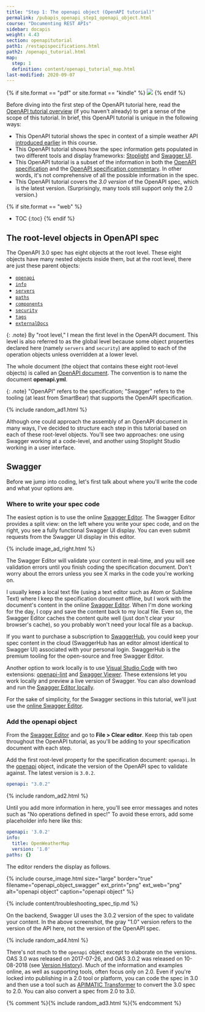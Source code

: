 ```yaml
---
title: "Step 1: The openapi object (OpenAPI tutorial)"
permalink: /pubapis_openapi_step1_openapi_object.html
course: "Documenting REST APIs"
sidebar: docapis
weight: 4.43
section: openapitutorial
path1: /restapispecifications.html
path2: /openapi_tutorial.html
map:
  step: 1
  definition: content/openapi_tutorial_map.html
last-modified: 2020-09-07
---
```


{% if site.format == "pdf" or site.format == "kindle" %}
<img src="https://s3.us-west-1.wasabisys.com/idbwmedia.com/images/api/openapistep1.png"/>
{% endif %}

Before diving into the first step of the OpenAPI tutorial here, read the [OpenAPI tutorial overview](pubapis_openapi_tutorial_overview.html) (if you haven't already) to get a sense of the scope of this tutorial. In brief, this OpenAPI tutorial is unique in the following ways:

* This OpenAPI tutorial shows the spec in context of a simple weather API [introduced earlier](docapis_scenario_for_using_weather_api.html) in this course.
* This OpenAPI tutorial shows how the spec information gets populated in two different tools and display frameworks: [Stoplight](https://stoplight.io/studio/) and [Swagger UI](https://github.com/swagger-api/swagger-ui).
* This OpenAPI tutorial is a subset of the information in both the [OpenAPI specification](https://github.com/OAI/OpenAPI-Specification) and the [OpenAPI specification commentary](https://swagger.io/docs/specification/about/). In other words, it's not comprehensive of all the possible information in the spec.
* This OpenAPI tutorial covers the *3.0 version* of the OpenAPI spec, which is the latest version. (Surprisingly, many tools still support only the 2.0 version.)

<div></div>

{% if site.format == "web" %}
* TOC
{:toc}
{% endif %}

## The root-level objects in OpenAPI spec

The OpenAPI 3.0 spec has eight objects at the root level. These eight objects have many nested objects inside them, but at the root level, there are just these parent objects:

* [`openapi`](https://github.com/OAI/OpenAPI-Specification/blob/master/versions/3.0.3.md#oasObject  )
* [`info`](https://github.com/OAI/OpenAPI-Specification/blob/master/versions/3.0.3.md#infoObject)
* [`servers`](https://github.com/OAI/OpenAPI-Specification/blob/master/versions/3.0.3.md#serverObject)
* [`paths`](https://github.com/OAI/OpenAPI-Specification/blob/master/versions/3.0.3.md#pathsObject)
* [`components`](https://github.com/OAI/OpenAPI-Specification/blob/master/versions/3.0.3.md#componentsObject)
* [`security`](https://github.com/OAI/OpenAPI-Specification/blob/master/versions/3.0.3.md#securityRequirementObject)
* [`tags`](https://github.com/OAI/OpenAPI-Specification/blob/master/versions/3.0.3.md#tagObject)
* [`externalDocs`](https://github.com/OAI/OpenAPI-Specification/blob/master/versions/3.0.3.md#externalDocumentationObject)

{: .note}
By "root level," I mean the first level in the OpenAPI document. This level is also referred to as the global level because some object properties declared here (namely `servers` and `security`) are applied to each of the operation objects unless overridden at a lower level.

The whole document (the object that contains these eight root-level objects) is called an [OpenAPI document](https://github.com/OAI/OpenAPI-Specification/blob/master/versions/3.0.3.md#oasDocument). The convention is to name the document **openapi.yml**.

{: .note}
"OpenAPI" refers to the specification; "Swagger" refers to the tooling (at least from SmartBear) that supports the OpenAPI specification.

{% include random_ad1.html %}

Although one could approach the assembly of an OpenAPI document in many ways, I've decided to structure each step in this tutorial based on each of these root-level objects. You'll see two approaches: one using Swagger working at a code-level, and another using Stoplight Studio working in a user interface.

## Swagger

Before we jump into coding, let's first talk about where you'll write the code and what your options are.

### Where to write your spec code

The easiest option is to use the online [Swagger Editor](https://swagger.io/swagger-editor/). The Swagger Editor provides a split view: on the left where you write your spec code, and on the right, you see a fully functional Swagger UI display. You can even submit requests from the Swagger UI display in this editor.

{% include image_ad_right.html %}

The Swagger Editor will validate your content in real-time, and you will see validation errors until you finish coding the specification document. Don't worry about the errors unless you see X marks in the code you're working on.

I usually keep a local text file (using a text editor such as Atom or Sublime Text) where I keep the specification document offline, but I work with the document's content in the online [Swagger Editor](https://swagger.io/swagger-editor/). When I'm done working for the day, I copy and save the content back to my local file. Even so, the Swagger Editor caches the content quite well (just don't clear your browser's cache), so you probably won't need your local file as a backup.

If you want to purchase a subscription to [SwaggerHub](pubapis_swaggerhub_smartbear.html), you could keep your spec content in the cloud (SwaggerHub has an editor almost identical to Swagger UI) associated with your personal login. SwaggerHub is the premium tooling for the open-source and free Swagger Editor.

Another option to work locally is to use [Visual Studio Code](https://code.visualstudio.com/) with two extensions: [openapi-lint](https://marketplace.visualstudio.com/items?itemName=mermade.openapi-lint) and [Swagger Viewer](https://marketplace.visualstudio.com/items?itemName=Arjun.swagger-viewer). These extensions let you work locally and preview a live version of Swagger. You can also download and run the [Swagger Editor locally](https://swagger.io/tools/swagger-editor/).

For the sake of simplicity, for the Swagger sections in this tutorial, we'll just use the [online Swagger Editor](https://swagger.io/swagger-editor/).

### Add the openapi object

From the [Swagger Editor](https://editor.swagger.io/) and go to **File > Clear editor**. Keep this tab open throughout the OpenAPI tutorial, as you'll be adding to your specification document with each step.

Add the first root-level property for the specification document: `openapi`. In the [openapi](https://github.com/OAI/OpenAPI-Specification/blob/master/versions/3.0.3.md#oasObject) object, indicate the version of the OpenAPI spec to validate against. The latest version is `3.0.2`.

```yaml
openapi: "3.0.2"
```

{% include random_ad2.html %}

Until you add more information in here, you'll see error messages and notes such as "No operations defined in spec!" To avoid these errors, add some placeholder info here like this:

```yaml
openapi: '3.0.2'
info:
  title: OpenWeatherMap
  version: '1.0'
paths: {}
```

The editor renders the display as follows.

{% include course_image.html size="large" border="true" filename="openapi_object_swagger" ext_print="png" ext_web="png" alt="openapi object" caption="openapi object" %}

{% include content/troubleshooting_spec_tip.md %}

On the backend, Swagger UI uses the 3.0.2 version of the spec to validate your content. In the above screenshot, the gray "1.0" version refers to the version of the API here, not the version of the OpenAPI spec.

{% include random_ad4.html %}

There's not much to the `openapi` object except to elaborate on the versions. OAS 3.0 was released on 2017-07-26, and OAS 3.0.2 was released on 10-08-2018 (see [Version History](https://github.com/OAI/OpenAPI-Specification/blob/master/versions/3.0.3.md#appendix-a-revision-history)). Much of the information and examples online, as well as supporting tools, often focus only on 2.0. Even if you're locked into publishing in a 2.0 tool or platform, you can code the spec in 3.0 and then use a tool such as [APIMATIC Transformer](https://apimatic.io/transformer) to convert the 3.0 spec to 2.0. You can also convert a spec from 2.0 to 3.0.

{% comment %}{% include random_ad3.html %}{% endcomment %}
